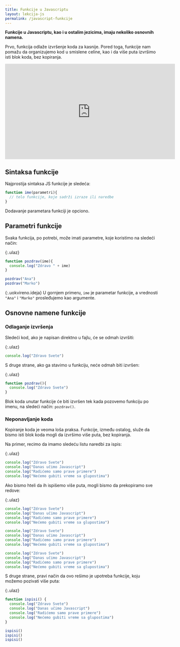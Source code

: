 ```yaml
---
title: Funkcije u Javascriptu
layout: lekcija-js
permalink: /javascript-funkcije
---
```


**Funkcije u Javascriptu, kao i u ostalim jezicima, imaju nekoliko osnovnih namena.**

Prvo, funkcija odlaže izvršenje koda za kasnije. Pored toga, funkcije nam pomažu da organizujemo kod u smislene celine, kao i da više puta izvršimo isti blok koda, bez kopiranja.

<iframe width="560" height="315" src="https://www.youtube.com/embed/MO9WKt7CRI8" frameborder="0" allow="autoplay; encrypted-media" allowfullscreen></iframe>

## Sintaksa funkcije

Najprostija sintaksa JS funkcije je sledeća:

```js
function ime(parametri){
  // telo funkcije, koje sadrži izraze ili naredbe
}
```

Dodavanje parametara funkciji je opciono. 

## Parametri funkcije

Svaka funkcija, po potrebi, može imati parametre, koje koristimo na sledeći način:

{:.ulaz}
```js
function pozdrav(ime){
  console.log("Zdravo " + ime)
}

pozdrav("Ana")
pozdrav("Marko")
```

{:.uokvireno.ideja}
U gornjem primeru, `ime` je parametar funkcije, a vrednosti `"Ana"` i `"Marko"` prosleđujemo kao argumente.

## Osnovne namene funkcije

### Odlaganje izvršenja

Sledeći kod, ako je napisan direktno u fajlu, će se odmah izvršiti:

{:.ulaz}
```js
console.log("Zdravo Svete")
```

S druge strane, ako ga stavimo u funkciju, neće odmah biti izvršen:

{:.ulaz}
```js
function pozdrav(){
  console.log("Zdravo Svete")
}
```

Blok koda unutar funkcije će biti izvršen tek kada pozovemo funkciju po imenu, na sledeći način: `pozdrav()`.


### Neponavljanje koda

Kopiranje koda je veoma loša praksa. Funkcije, između ostalog, služe da bismo isti blok koda mogli da izvršimo više puta, bez kopiranja.

Na primer, recimo da imamo sledeću listu naredbi za ispis:

{:.ulaz}
```js
console.log("Zdravo Svete")
console.log("Danas učimo Javascript")
console.log("Radićemo samo prave primere")
console.log("Nećemo gubiti vreme sa glupostima")
```

Ako bismo hteli da ih ispišemo više puta, mogli bismo da prekopiramo sve redove:

{:.ulaz}
```js
console.log("Zdravo Svete")
console.log("Danas učimo Javascript")
console.log("Radićemo samo prave primere")
console.log("Nećemo gubiti vreme sa glupostima")

console.log("Zdravo Svete")
console.log("Danas učimo Javascript")
console.log("Radićemo samo prave primere")
console.log("Nećemo gubiti vreme sa glupostima")

console.log("Zdravo Svete")
console.log("Danas učimo Javascript")
console.log("Radićemo samo prave primere")
console.log("Nećemo gubiti vreme sa glupostima")
```

S druge strane, pravi način da ovo rešimo je upotreba funkcije, koju možemo pozivati više puta:

{:.ulaz}
```js
function ispisi() {
  console.log("Zdravo Svete")
  console.log("Danas učimo Javascript")
  console.log("Radićemo samo prave primere")
  console.log("Nećemo gubiti vreme sa glupostima")
}

ispisi()
ispisi()
ispisi()
```
